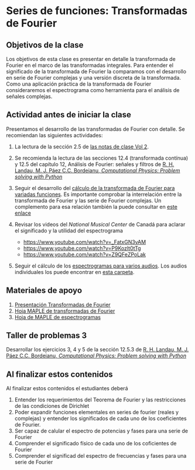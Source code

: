 # Series de funciones: Transformadas de Fourier

## Objetivos de la clase
Los objetivos de esta clase es presentar en detalle la transformada de Fourier en el marco de las transformadas integrales. Para entender el significado de la transformada de Fourier la comparamos con el desarrollo en serie de Fourier complejas y una versión discreta de la transformada. Como una aplicación práctica de la transformada de Fourier consideraremos el espectrograma como herramienta para el análisis de señales complejas.

## Actividad antes de iniciar la clase
Presentamos el desarrollo de las transformadas de Fourier con detalle. Se recomiendan las siguientes actividades:

1. La lectura de la sección 2.5 de [las notas de clase Vol 2](https://github.com/nunezluis/MisCursos/blob/main/MisMateriales/LibrosCapitulos/VolumenDOS.pdf).  

2. Se recomienda la lectura de las secciones 12.4 (transformada contínua) y 12.5 del capítulo 12, Análisis de Fourier: señales y filtros de [R. H. Landau, M. J. Páez C.C. Bordeianu, *Computational Physics: Problem solving with Python*](https://github.com/nunezluis/MisCursos/blob/main/MisMateriales/ReferenciaArticulos/LandauPaez.pdf)   

3. Seguir el desarrollo del [cálculo de la transformada de Fourier para variadas funciones](https://htmlpreview.github.io/?https://github.com/nunezluis/MisCursos/blob/main/MisMateriales/ProgramasScripts/TransFourier/FourierTransf.html). Es importante comprobar la interrelación entre la transformada de Fourier y las serie de Fourier complejas. Un complemento para esa relación también la puede consultar en [este enlace](https://dspillustrations.com/pages/posts/misc/the-complex-fourier-series-and-its-relation-to-the-fourier-transform.html)

4. Revisar los videos del *National Musical Center* de Canadá para aclarar el significado y la utilidad del espectrograma
    + https://www.youtube.com/watch?v=_FatxGN3vAM
    + https://www.youtube.com/watch?v=P9Kozlt0tTg
    + https://www.youtube.com/watch?v=Z9QFeZPoLak

5. Seguir el cálculo de los [espectrogramas para varios audios](https://htmlpreview.github.io/?https://github.com/nunezluis/MisCursos/blob/main/MisMateriales/ProgramasScripts/Espectrogramas/FourierSenales.html). Los audios individuales los puede encontrar en [esta carpeta](https://github.com/nunezluis/MisCursos/tree/main/MisMateriales/ProgramasScripts/Espectrogramas/WAVFiles).

## Materiales de apoyo
1. [Presentación Transformadas de Fourier](https://github.com/nunezluis/MisCursos/blob/main/MisMateriales/Presentaciones/M2_2_3FourierTransf.pdf)
2. [Hoja MAPLE de transformadas de Fourier](https://htmlpreview.github.io/?https://github.com/nunezluis/MisCursos/blob/main/MisMateriales/ProgramasScripts/TransFourier/FourierTransf.html)
3. [Hoja de MAPLE de espectrogramas](https://htmlpreview.github.io/?https://github.com/nunezluis/MisCursos/blob/main/MisMateriales/ProgramasScripts/Espectrogramas/FourierSenales.html)

## Taller de problemas 3
Desarrollar los ejercicios 3, 4 y 5 de la sección 12.5.3 de [R. H. Landau, M. J. Páez C.C. Bordeianu, *Computational Physics: Problem solving with Python*](https://github.com/nunezluis/MisCursos/blob/main/MisMateriales/ReferenciaArticulos/LandauPaez.pdf)


 ## Al finalizar estos contenidos
 Al finalizar estos contenidos el estudiantes deberá
 1. Entender los requerimientos del Teorema de Fourier y las restricciones de las condiciones de Dirichlet
 2. Poder expandir funciones elementales en series de fourier (reales y complejas) y entender los significados de cada uno de los coeficientes de Fourier.
 3. Ser capaz de calular el espectro de potencias y fases para una serie de Fourier
 4. Comprender el significado físico de cada uno de los coficientes de Fourier
 5. Comprender el significad del espectro de frecuencias y fases para una serie de Fourier
